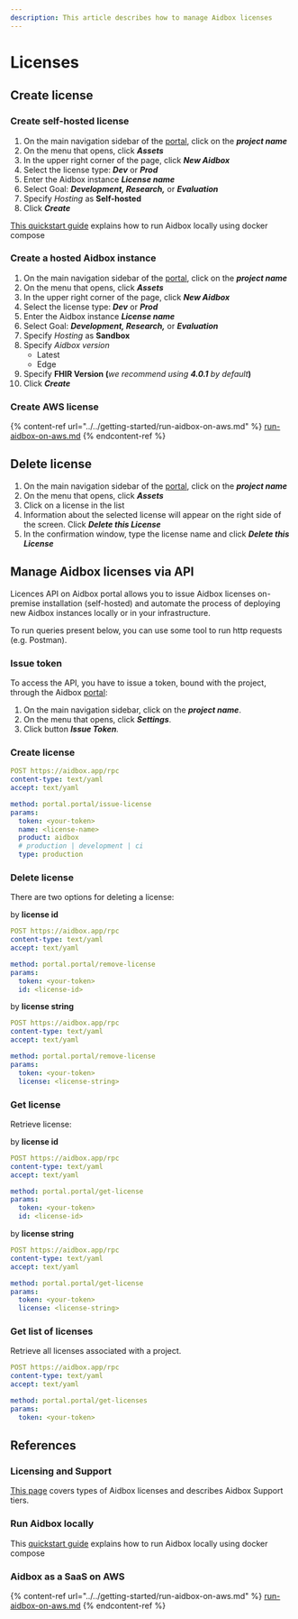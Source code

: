 ```yaml
---
description: This article describes how to manage Aidbox licenses
---
```


# Licenses

## Create license

### Create self-hosted license

1. On the main navigation sidebar of the [portal](https://aidbox.app/ui/portal#/profile/settings), click on the _**project name**_
2. On the menu that opens, click _**Assets**_
3. In the upper right corner of the page, click _**New Aidbox**_
4. Select the license type: _**Dev**_ or _**Prod**_
5. Enter the Aidbox instance _**License name**_
6. Select Goal: _**Development, Research,**_ or _**Evaluation**_
7. Specify _Hosting_ as **Self-hosted**
8. Click _**Create**_

[This quickstart guide](../../getting-started/run-aidbox-locally.md) explains how to run Aidbox locally using docker compose

### Create a hosted Aidbox instance

1. On the main navigation sidebar of the [portal](https://aidbox.app/ui/portal#/profile/settings), click on the _**project name**_
2. On the menu that opens, click _**Assets**_
3. In the upper right corner of the page, click _**New Aidbox**_
4. Select the license type: _**Dev**_ or _**Prod**_
5. Enter the Aidbox instance _**License name**_
6. Select Goal: _**Development, Research,**_ or _**Evaluation**_
7. Specify _Hosting_ as **Sandbox**
8. Specify _Aidbox version_
   * Latest
   * Edge
9. Specify **FHIR Version (**_we recommend using **4.0.1** by default_**)**
10. Click _**Create**_

### Create AWS license

{% content-ref url="../../getting-started/run-aidbox-on-aws.md" %}
[run-aidbox-on-aws.md](../../getting-started/run-aidbox-on-aws.md)
{% endcontent-ref %}

## Delete license

1. On the main navigation sidebar of the [portal](https://aidbox.app/ui/portal#/profile/settings), click on the _**project name**_
2. On the menu that opens, click _**Assets**_
3. Click on a license in the list
4. Information about the selected license will appear on the right side of the screen. Click _**Delete this License**_
5. In the confirmation window, type the license name and click _**Delete this License**_

## Manage Aidbox licenses via API

Licences API on Aidbox portal allows you to issue Aidbox licenses on-premise installation (self-hosted) and automate the process of deploying new Aidbox instances locally or in your infrastructure.

To run queries present below, you can use some tool to run http requests (e.g. Postman).

### Issue token

To access the API, you have to issue a token, bound with the project, through the Aidbox [portal](https://aidbox.app/):

1. On the main navigation sidebar, click on the _**project name**_.
2. On the menu that opens, click _**Settings**_.
3. Click button _**Issue Token**._

### Create license

```yaml
POST https://aidbox.app/rpc
content-type: text/yaml
accept: text/yaml

method: portal.portal/issue-license
params: 
  token: <your-token>
  name: <license-name>
  product: aidbox 
  # production | development | ci
  type: production
```

### Delete license

There are two options for deleting a license:

by **license id**

```yaml
POST https://aidbox.app/rpc
content-type: text/yaml
accept: text/yaml

method: portal.portal/remove-license
params: 
  token: <your-token>
  id: <license-id>
```

by **license string**

```yaml
POST https://aidbox.app/rpc
content-type: text/yaml
accept: text/yaml

method: portal.portal/remove-license
params: 
  token: <your-token>
  license: <license-string>
```

### Get license

Retrieve license:

by **license id**

```yaml
POST https://aidbox.app/rpc
content-type: text/yaml
accept: text/yaml

method: portal.portal/get-license
params: 
  token: <your-token>
  id: <license-id>
```

by **license string**

```yaml
POST https://aidbox.app/rpc
content-type: text/yaml
accept: text/yaml

method: portal.portal/get-license
params: 
  token: <your-token>
  license: <license-string>
```

### Get list of licenses

Retrieve all licenses associated with a project.

```yaml
POST https://aidbox.app/rpc
content-type: text/yaml
accept: text/yaml

method: portal.portal/get-licenses
params: 
  token: <your-token>
```

## References

### Licensing and Support

[This page](https://www.health-samurai.io/docs/aidbox/overview/licensing-and-support) covers types of Aidbox licenses and describes Aidbox Support tiers.

### Run Aidbox locally

This [quickstart guide](../../getting-started/run-aidbox-locally.md) explains how to run Aidbox locally using docker compose

### Aidbox as a SaaS on AWS

{% content-ref url="../../getting-started/run-aidbox-on-aws.md" %}
[run-aidbox-on-aws.md](../../getting-started/run-aidbox-on-aws.md)
{% endcontent-ref %}
